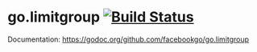go.limitgroup [![Build Status](https://secure.travis-ci.org/facebookgo/go.limitgroup.png)](https://travis-ci.org/facebookgo/go.limitgroup)
=============

Documentation: https://godoc.org/github.com/facebookgo/go.limitgroup
